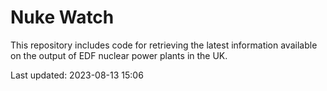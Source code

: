 # Nuke Watch

This repository includes code for retrieving the latest information available on the output of EDF nuclear power plants in the UK.

Last updated: 2023-08-13 15:06